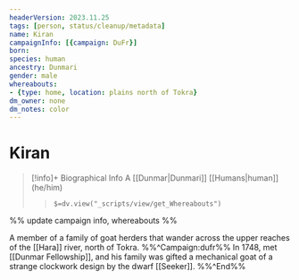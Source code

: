 ```yaml
---
headerVersion: 2023.11.25
tags: [person, status/cleanup/metadata]
name: Kiran
campaignInfo: [{campaign: DuFr}]
born:
species: human
ancestry: Dunmari
gender: male
whereabouts:
- {type: home, location: plains north of Tokra}
dm_owner: none
dm_notes: color
---
```

# Kiran
>[!info]+ Biographical Info
> A [[Dunmar|Dunmari]] [[Humans|human]] (he/him)
>> `$=dv.view("_scripts/view/get_Whereabouts")`

%% update campaign info, whereabouts %%

A member of a family of goat herders that wander across the upper reaches of the [[Hara]] river, north of Tokra. 
%%^Campaign:dufr%%
In 1748, met [[Dunmar Fellowship]], and his family was gifted a mechanical goat of a strange clockwork design by the dwarf [[Seeker]]. 
%%^End%%